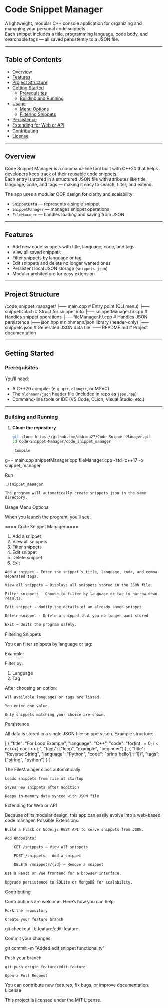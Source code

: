 # Code Snippet Manager

A lightweight, modular C++ console application for organizing and managing your personal code snippets.  
Each snippet includes a title, programming language, code body, and searchable tags — all saved persistently to a JSON file.

---

## Table of Contents
- [Overview](#overview)
- [Features](#features)
- [Project Structure](#project-structure)
- [Getting Started](#getting-started)
  - [Prerequisites](#prerequisites)
  - [Building and Running](#building-and-running)
- [Usage](#usage)
  - [Menu Options](#menu-options)
  - [Filtering Snippets](#filtering-snippets)
- [Persistence](#persistence)
- [Extending for Web or API](#extending-for-web-or-api)
- [Contributing](#contributing)
- [License](#license)

---

## Overview

Code Snippet Manager is a command-line tool built with C++20 that helps developers keep track of their reusable code snippets.  
Each entry is stored in a structured JSON file with attributes like title, language, code, and tags — making it easy to search, filter, and extend.

The app uses a modular OOP design for clarity and scalability:
- `SnippetData` — represents a single snippet  
- `SnippetManager` — manages snippet operations  
- `FileManager` — handles loading and saving from JSON  

---

## Features

- Add new code snippets with title, language, code, and tags  
- View all saved snippets  
- Filter snippets by language or tag
- Edit snippets and delete no longer wanted ones
- Persistent local JSON storage (`snippets.json`)  
- Modular architecture for easy extension  


---

## Project Structure

/code_snippet_manager/
├── main.cpp # Entry point (CLI menu)
├── snippetData.h # Struct for snippet info
├── snippetManager.h/.cpp # Handles snippet operations
├── fileManager.h/.cpp # Handles JSON persistence
├── json.hpp # nlohmann/json library (header-only)
├── snippets.json # Generated JSON data file
└── README.md # Project documentation


---

## Getting Started

### Prerequisites

You’ll need:
- A C++20 compiler (e.g. `g++`, `clang++`, or MSVC)
- The [`nlohmann/json`](https://github.com/nlohmann/json) header file (included in repo as `json.hpp`)
- Command-line tools or IDE (VS Code, CLion, Visual Studio, etc.)

---

### Building and Running

1. **Clone the repository**
   ```bash
   git clone https://github.com/dabidu27/Code-Snippet-Manager.git
   cd Code-Snippet-Manager/code_snippet_manager

    Compile

g++ main.cpp snippetManager.cpp fileManager.cpp -std=c++17 -o snippet_manager

Run

    ./snippet_manager

    The program will automatically create snippets.json in the same directory.

Usage
Menu Options

When you launch the program, you’ll see:

==== Code Snippet Manager ====
1. Add a snippet
2. View all snippets
3. Filter snippets
4. Edit snippet
5. Delete snippet
6. Exit
>

    Add a snippet — Enter the snippet’s title, language, code, and comma-separated tags.

    View all snippets — Displays all snippets stored in the JSON file.

    Filter snippets — Choose to filter by language or tag to narrow down results.

    Edit snippet - Modify the details of an already saved snippet

    Delete snippet - Delete a snipped that you no longer want stored

    Exit — Quits the program safely.

Filtering Snippets

You can filter snippets by language or tag:

Example:

Filter by:
1. Language
2. Tag
>

After choosing an option:

    All available languages or tags are listed.

    You enter one value.

    Only snippets matching your choice are shown.

Persistence

All data is stored in a single JSON file: snippets.json.
Example structure:

[
  {
    "title": "For Loop Example",
    "language": "C++",
    "code": "for(int i = 0; i < n; i++) cout << i;",
    "tags": ["loop", "example", "beginner"]
  },
  {
    "title": "Reverse String",
    "language": "Python",
    "code": "print('hello'[::-1])",
    "tags": ["string", "python"]
  }
]

The FileManager class automatically:

    Loads snippets from file at startup

    Saves new snippets after addition

    Keeps in-memory data synced with JSON file

Extending for Web or API

Because of its modular design, this app can easily evolve into a web-based code manager.
Possible Extensions:

    Build a Flask or Node.js REST API to serve snippets from JSON.

    Add endpoints:

        GET /snippets – View all snippets

        POST /snippets – Add a snippet

        DELETE /snippets/{id} – Remove a snippet

    Use a React or Vue frontend for a browser interface.

    Upgrade persistence to SQLite or MongoDB for scalability.

Contributing

Contributions are welcome.
Here’s how you can help:

    Fork the repository

    Create your feature branch

git checkout -b feature/edit-feature

Commit your changes

git commit -m "Added edit snippet functionality"

Push your branch

    git push origin feature/edit-feature

    Open a Pull Request

You can contribute new features, fix bugs, or improve documentation.
License

This project is licensed under the MIT License.
